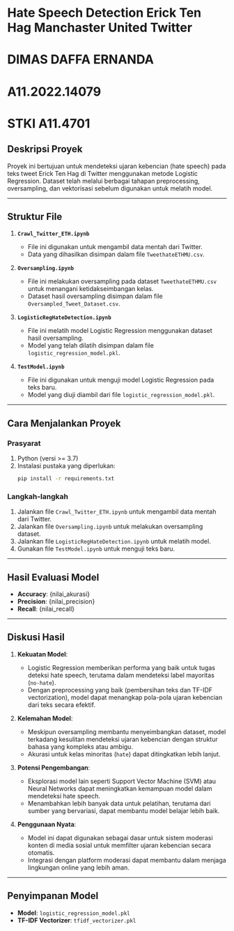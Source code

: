 # Hate Speech Detection Erick Ten Hag Manchaster United Twitter
# DIMAS DAFFA ERNANDA
# A11.2022.14079
# STKI A11.4701

## Deskripsi Proyek
Proyek ini bertujuan untuk mendeteksi ujaran kebencian (hate speech) pada teks tweet Erick Ten Hag di Twitter menggunakan metode Logistic Regression. Dataset telah melalui berbagai tahapan preprocessing, oversampling, dan vektorisasi sebelum digunakan untuk melatih model.

---

## Struktur File

1. **`Crawl_Twitter_ETH.ipynb`**
   - File ini digunakan untuk mengambil data mentah dari Twitter.
   - Data yang dihasilkan disimpan dalam file `TweethateETHMU.csv`.

2. **`Oversampling.ipynb`**
   - File ini melakukan oversampling pada dataset `TweethateETHMU.csv` untuk menangani ketidakseimbangan kelas.
   - Dataset hasil oversampling disimpan dalam file `Oversampled_Tweet_Dataset.csv`.

3. **`LogisticRegHateDetection.ipynb`**
   - File ini melatih model Logistic Regression menggunakan dataset hasil oversampling.
   - Model yang telah dilatih disimpan dalam file `logistic_regression_model.pkl`.

4. **`TestModel.ipynb`**
   - File ini digunakan untuk menguji model Logistic Regression pada teks baru.
   - Model yang diuji diambil dari file `logistic_regression_model.pkl`.

---

## Cara Menjalankan Proyek

### Prasyarat
1. Python (versi >= 3.7)
2. Instalasi pustaka yang diperlukan:
   ```bash
   pip install -r requirements.txt
   ```

### Langkah-langkah
1. Jalankan file `Crawl_Twitter_ETH.ipynb` untuk mengambil data mentah dari Twitter.
2. Jalankan file `Oversampling.ipynb` untuk melakukan oversampling dataset.
3. Jalankan file `LogisticRegHateDetection.ipynb` untuk melatih model.
4. Gunakan file `TestModel.ipynb` untuk menguji teks baru.

---

## Hasil Evaluasi Model

- **Accuracy**: {nilai_akurasi}
- **Precision**: {nilai_precision}
- **Recall**: {nilai_recall}

---

## Diskusi Hasil
1. **Kekuatan Model**:
   - Logistic Regression memberikan performa yang baik untuk tugas deteksi hate speech, terutama dalam mendeteksi label mayoritas (`no-hate`).
   - Dengan preprocessing yang baik (pembersihan teks dan TF-IDF vectorization), model dapat menangkap pola-pola ujaran kebencian dari teks secara efektif.

2. **Kelemahan Model**:
   - Meskipun oversampling membantu menyeimbangkan dataset, model terkadang kesulitan mendeteksi ujaran kebencian dengan struktur bahasa yang kompleks atau ambigu.
   - Akurasi untuk kelas minoritas (`hate`) dapat ditingkatkan lebih lanjut.

3. **Potensi Pengembangan**:
   - Eksplorasi model lain seperti Support Vector Machine (SVM) atau Neural Networks dapat meningkatkan kemampuan model dalam mendeteksi hate speech.
   - Menambahkan lebih banyak data untuk pelatihan, terutama dari sumber yang bervariasi, dapat membantu model belajar lebih baik.

4. **Penggunaan Nyata**:
   - Model ini dapat digunakan sebagai dasar untuk sistem moderasi konten di media sosial untuk memfilter ujaran kebencian secara otomatis.
   - Integrasi dengan platform moderasi dapat membantu dalam menjaga lingkungan online yang lebih aman.

---

## Penyimpanan Model
- **Model**: `logistic_regression_model.pkl`
- **TF-IDF Vectorizer**: `tfidf_vectorizer.pkl`

